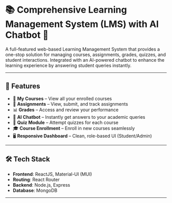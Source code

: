 # 📚 Comprehensive Learning Management System (LMS) with AI Chatbot 🤖

A full-featured web-based Learning Management System that provides a one-stop solution for managing courses, assignments, grades, quizzes, and student interactions. Integrated with an AI-powered chatbot to enhance the learning experience by answering student queries instantly.

---

## 🚀 Features

- 📘 **My Courses** – View all your enrolled courses  
- 📝 **Assignments** – View, submit, and track assignments  
- 📊 **Grades** – Access and review your performance  
- 🧠 **AI Chatbot** – Instantly get answers to your academic queries  
- 🧪 **Quiz Module** – Attempt quizzes for each course  
- 🎓 **Course Enrollment** – Enroll in new courses seamlessly  
- 🖥️ **Responsive Dashboard** – Clean, role-based UI (Student/Admin)  

---

## 🛠️ Tech Stack

- **Frontend**: ReactJS, Material-UI (MUI)  
- **Routing**: React Router   
- **Backend**:  Node.js, Express 
- **Database**: MongoDB

---


